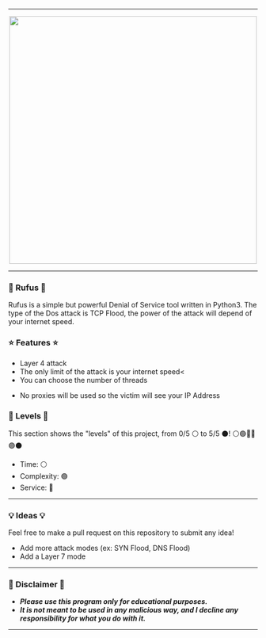-----

<p align="center">
<img src="https://www.simplilearn.com/ice9/free_resources_article_thumb/what_is_ethical_hacking.jpg", width="500", height="500">
</p>

-----

### 🦎 Rufus 🦎

Rufus is a simple but powerful Denial of Service tool written in Python3.
The type of the Dos attack is TCP Flood, the power of the attack will depend of your internet speed.

### ⭐ Features ⭐

+ Layer 4 attack
+ The only limit of the attack is your internet speed<
+ You can choose the number of threads</strong>
- No proxies will be used so the victim will see your IP Address

### 🎯 Levels 🎯

This section shows the "levels" of this project, from 0/5 ⚪ to 5/5 ⚫!
⚪🟢🔵🔴🟣⚫

* Time: ⚪
* Complexity: 🟢
* Service: 🔴
-----

### 💡 Ideas 💡

Feel free to make a pull request on this repository to submit any idea!

* Add more attack modes (ex: SYN Flood, DNS Flood)
* Add a Layer 7 mode
 
-----

### 📌 Disclaimer 📌

* ***Please use this program only for educational purposes.***
* ***It is not meant to be used in any malicious way, and I decline any responsibility for what you do with it.***
-----
